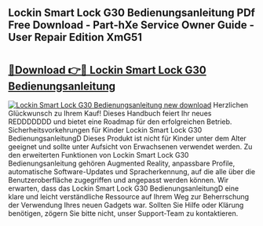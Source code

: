 ## Lockin Smart Lock G30 Bedienungsanleitung PDf Free Download - Part-hXe Service Owner Guide - User Repair Edition XmG51

# <h2><a href="http://df0she.blite.top/?on=Lockin+Smart+Lock+G30+Bedienungsanleitung">🔗Download 👉🔴 Lockin Smart Lock G30 Bedienungsanleitung</a></h2>

[![Lockin Smart Lock G30 Bedienungsanleitung new download](https://i.imgur.com/lujVjoI.png)](http://df0she.blite.top/?on=Lockin+Smart+Lock+G30+Bedienungsanleitung)
Herzlichen Glückwunsch zu Ihrem Kauf! Dieses Handbuch feiert Ihr neues REDDDDDDD und bietet eine Roadmap für den erfolgreichen Betrieb. Sicherheitsvorkehrungen für Kinder Lockin Smart Lock G30 BedienungsanleitungD Dieses Produkt ist nicht für Kinder unter dem Alter geeignet und sollte unter Aufsicht von Erwachsenen verwendet werden. Zu den erweiterten Funktionen von Lockin Smart Lock G30 Bedienungsanleitung gehören Augmented Reality, anpassbare Profile, automatische Software-Updates und Spracherkennung, auf die alle über die Benutzeroberfläche zugegriffen und angepasst werden können. Wir erwarten, dass das Lockin Smart Lock G30 BedienungsanleitungD eine klare und leicht verständliche Ressource auf Ihrem Weg zur Beherrschung der Verwendung Ihres neuen Gadgets war. Sollten Sie Hilfe oder Klärung benötigen, zögern Sie bitte nicht, unser Support-Team zu kontaktieren.
